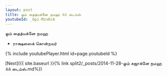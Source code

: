 ```yaml
---
layout: post
title: ஓம் தைத்யக்னே நமஹ ௧௧ டைம்ஸ்
youtubeId: _bpi-MzxKcA
---
```

 
 
 ஓம் தைத்யக்னே நமஹ  
 
 -  ராக்ஷஸைக் கொன்றவர் 
 
  
 
  
 
 
 
 
 
 


{% include youtubePlayer.html id=page.youtubeId %}
 
[Next]({{ site.baseurl }}{% link  split2/_posts/2014-11-28-ஓம் கஜாக்னே நமஹ ௧௧ டைம்ஸ்.md%})
 

